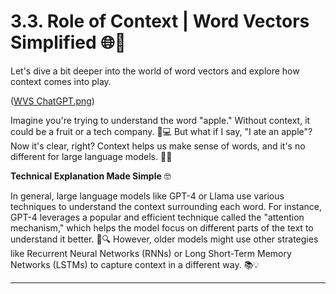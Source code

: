 # 3.3. Role of Context | Word Vectors Simplified 🌐🤔

Let's dive a bit deeper into the world of word vectors and explore how context comes into play. 

([WVS ChatGPT.png](https://github.com/gtech-mulearn/Pathway-AI-Bootcamp/blob/main/WVS%20ChatGPT.png))

Imagine you're trying to understand the word "apple." Without context, it could be a fruit or a tech company. 🍏💻 But what if I say, "I ate an apple"? Now it's clear, right? Context helps us make sense of words, and it's no different for large language models. 🍏🍴

**Technical Explanation Made Simple** 🤓

In general, large language models like GPT-4 or Llama use various techniques to understand the context surrounding each word. For instance, GPT-4 leverages a popular and efficient technique called the "attention mechanism," which helps the model focus on different parts of the text to understand it better. 🧠🔍 However, older models might use other strategies like Recurrent Neural Networks (RNNs) or Long Short-Term Memory Networks (LSTMs) to capture context in a different way. 📚💡
****
